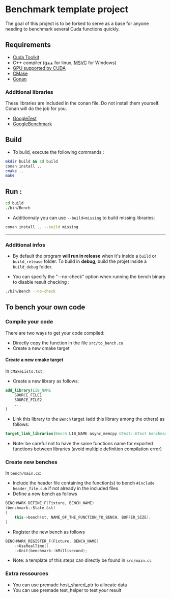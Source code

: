 # Benchmark template project

The goal of this project is to be forked to serve as a base for anyone needing to benchmark several Cuda functions quickly.

## Requirements

* [Cuda Toolkit](https://developer.nvidia.com/cuda-downloads)
* C++ compiler ([g++](https://gcc.gnu.org/) for linux,  [MSVC](https://visualstudio.microsoft.com/downloads/) for Windows)
* [GPU supported by CUDA](https://en.wikipedia.org/wiki/CUDA#GPUs_supported)
* [CMake](https://cmake.org/download/)
* [Conan](https://conan.io/center/)

### Additional libraries

These libraries are included in the conan file. Do not install them yourself. Conan will do the job for you.

* [GoogleTest](https://github.com/google/googletest)
* [GoogleBenchmark](https://github.com/google/benchmark)

## Build

- To build, execute the following commands :

```bash
mkdir build && cd build
conan install ..
cmake ..
make
```

## Run :

```bash
cd build
./bin/Bench
```

- Additionnaly you can use `--build=missing` to build missing libraries:

```bash
conan install .. --build missing
```

---

### Additional infos

* By default the program **will run in release** when it's inside a `build` or `build_release` folder. To build in **debug**, build the projet inside a `build_debug` folder.

* You can specify the "--no-check" option when running the bench binary to disable result checking :
```bash
./bin/Bench --no-check
```

## To bench your own code

### Compile your code
There are two ways to get your code compiled:
* Directly copy the function in the file `src/to_bench.cu`
* Create a new cmake target


#### Create a new cmake target

In `CMakeLists.txt`:
* Create a new library as follows:
```cmake
add_library(LIB_NAME
	SOURCE_FILE1
	SOURCE_FILE2
	...
)
```
* Link this library to the `Bench` target (add this library among the others) as follows:
```cmake
target_link_libraries(Bench LIB_NAME async_memcpy GTest::GTest benchmark::benchmark TestHelpers)
```
* Note: be careful not to have the same functions name for exported functions between libraries (avoid multiple definition compilation error)

### Create new benches

In `bench/main.cc`:
* Include the header file containing the function(s) to bench `#include header_file.cuh` if not already in the included files
* Define a new bench as follows
```c++
BENCHMARK_DEFINE_F(Fixture, BENCH_NAME)
(benchmark::State &st)
{
    this->bench(st, NAME_OF_THE_FUNCTION_TO_BENCH, BUFFER_SIZE);
}
```
* Register the new bench as follows
```c++
BENCHMARK_REGISTER_F(Fixture, BENCH_NAME)
    ->UseRealTime()
    ->Unit(benchmark::kMillisecond);
```
* Note: a template of this steps can directly be found in `src/main.cc`

### Extra ressources
- You can use premade host_shared_ptr to allocate data
- You can use premade test_helper to test your result